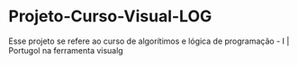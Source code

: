 # Projeto-Curso-Visual-LOG
Esse projeto se refere ao curso de algorítimos e lógica de programação - I | Portugol na ferramenta visualg

